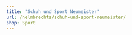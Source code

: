 ```yaml
---
title: "Schuh und Sport Neumeister"
url: /helmbrechts/schuh-und-sport-neumeister/
shop: Sport
---
```

